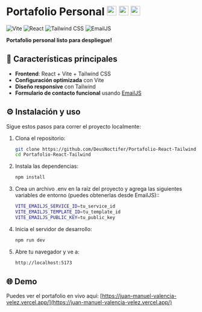 # Portafolio Personal <img src="https://vitejs.dev/logo.svg" alt="Vite" width="25" height="25"> <img src="https://cdn.jsdelivr.net/gh/devicons/devicon/icons/react/react-original.svg" alt="React" width="25" height="25"> <img src="https://www.vectorlogo.zone/logos/tailwindcss/tailwindcss-icon.svg" alt="Tailwind" width="25" height="25">

![Vite](https://img.shields.io/badge/Vite-7.0%2B-brightgreen?logo=vite&logoColor=white)
![React](https://img.shields.io/badge/React-19.0%2B-blue?logo=react&logoColor=white)
![Tailwind CSS](https://img.shields.io/badge/Tailwind_CSS-4.0%2B-06B6D4?logo=tailwindcss&logoColor=white)
![EmailJS](https://img.shields.io/badge/EmailJS-4.4.1-blueviolet?logo=email&logoColor=white)

**Portafolio personal listo para despliegue!**

## 🚀 Características principales
- **Frontend**: React + Vite + Tailwind CSS
- **Configuración optimizada** con Vite
- **Diseño responsive** con Tailwind
- **Formulario de contacto funcional** usando [EmailJS](https://www.emailjs.com/)

## ⚙️ Instalación y uso

Sigue estos pasos para correr el proyecto localmente:

1. Clona el repositorio:

   ```bash
   git clone https://github.com/DeusNoctifer/Portafolio-React-Tailwind
   cd Portafolio-React-Tailwind

2. Instala las dependencias:

   ```bash
   npm install

3. Crea un archivo .env en la raíz del proyecto y agrega las siguientes variables de entorno (puedes obtenerlas desde   EmailJS)::

    ```bash
    VITE_EMAILJS_SERVICE_ID=tu_service_id
    VITE_EMAILJS_TEMPLATE_ID=tu_template_id
    VITE_EMAILJS_PUBLIC_KEY=tu_public_key

4. Inicia el servidor de desarrollo:

   ```bash
   npm run dev

5. Abre tu navegador y ve a:

   ```bash
   http://localhost:5173

## 🌐 Demo

Puedes ver el portafolio en vivo aquí: [https://juan-manuel-valencia-velez.vercel.app/](https://juan-manuel-valencia-velez.vercel.app/)